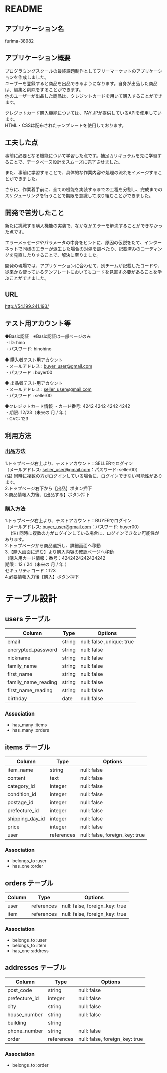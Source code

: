 # README

## アプリケーション名
furima-38982

## アプリケーション概要
プログラミングスクールの最終課題制作としてフリーマーケットのアプリケーションを作成しました。  
ユーザーを登録すると商品を出品できるようになります。自身が出品した商品は、編集と削除をすることができます。  
他のユーザーが出品した商品は、クレジットカードを用いて購入することができます。  

クレジットカード購入機能については、PAY.JPが提供しているAPIを使用しています。  
HTML・CSSは配布されたテンプレートを使用しております。  

## 工夫した点
事前に必要となる機能について学習した点です。補足カリキュラムを先に学習することで、データベース設計をスムーズに完了させました。  
  
  また、事前に学習することで、具体的な作業内容や処理の流れをイメージすることができました。  
  
さらに、作業着手前に、全ての機能を実装するまでの工程を分割し、完成までのスケジューリングを行うことで期限を意識して取り組むことができました。  

## 開発で苦労したこと
新たに挑戦する購入機能の実装で、なかなかエラーを解決することができなかった点です。  
  
エラーメッセージやパラメータの中身をヒントに、原因の仮説をたて、インターネットで同様のエラーが派生した場合の対処を調べたり、記載済みのコーディングを見直したりすることで、解決に至りました。  
  
開発の現場では、アプリケーションに合わせて、別チームが記載したコードや、従来から使っているテンプレートにおいてもコードを見直す必要があることを学ぶことができました。

## URL
http://54.199.241.193/


## テスト用アカウント等
●Basic認証　※Basic認証は一部ページのみ  
    ・ID: hino  
    ・パスワード: hinohino  


● 購入者テスト用アカウント  
    ・メールアドレス : buyer_user@gmail.com  
    ・パスワード    : buyer00  

● 出品者テスト用アカウント  
    ・メールアドレス : seller_user@gmail.com  
    ・パスワード    : seller00      

 ●クレジットカード情報
    ・カード番号: 4242 4242 4242 4242  
    ・期限: 12/23（未来の 月 / 年 ）  
    ・CVC: 123  

## 利用方法
### 出品方法
1.トップページ右上より、テストアカウント：SELLERでログイン  
 （メールアドレス: seller_user@gmail.com：パスワード: seller00）  
  (注) 同時に複数の方がログインしている場合に、ログインできない可能性があります。  
2.トップページ右下から【出品】ボタン押下  
3.商品情報入力後、【出品する】ボタン押下  

### 購入方法
1.トップページ右上より、テストアカウント：BUYERでログイン  
 （メールアドレス: buyer_user@gmail.com：パスワード: buyer00）  
　 (注) 同時に複数の方がログインしている場合に、ログインできない可能性があります。  
2.トップページから商品選択し、詳細画面へ移動  
3.【購入画面に進む】より購入内容の確認ページへ移動  
  （購入用カード情報：番号：4242424242424242  
  期限：12 / 24（未来の 月 / 年 ）  
  セキュリティコード：123  
4.必要情報入力後【購入】ボタン押下  

# テーブル設計

## users テーブル

| Column              | Type   | Options                   |
| ------------------- | ------ | ------------------------- |
| email               | string | null: false ,unique: true |
| encrypted_password  | string | null: false               |
| nickname            | string | null: false               |
| family_name         | string | null: false               |
| first_name          | string | null: false               |
| family_name_reading | string | null: false               |
| first_name_reading  | string | null: false               |
| birthday            | date   | null: false               |

### Association

- has_many :items
- has_many :orders


## items テーブル

| Column          | Type       | Options                        |
| --------------- | ---------- | ------------------------------ |
| item_name       | string     | null: false                    |
| content         | text       | null: false                    |
| category_id     | integer    | null: false                    |
| condition_id    | integer    | null: false                    |
| postage_id      | integer    | null: false                    |
| prefecture_id   | integer    | null: false                    |
| shipping_day_id | integer    | null: false                    |
| price           | integer    | null: false                    |
| user            | references | null: false, foreign_key: true |

### Association

- belongs_to  :user
- has_one     :order


## orders テーブル

| Column          | Type       | Options                        |
| --------------- | ---------- | ------------------------------ |
| user            | references | null: false, foreign_key: true |
| item            | references | null: false, foreign_key: true |

### Association

- belongs_to :user
- belongs_to :item
- has_one    :address


## addresses テーブル

| Column        | Type       | Options                        |
| ------------- | ---------- | ------------------------------ |
| post_code     | string     | null: false                    |
| prefecture_id | integer    | null: false                    |
| city          | string     | null: false                    |
| house_number  | string     | null: false                    |
| building      | string     |                                |
| phone_number  | string     | null: false                    |
| order         | references | null: false, foreign_key: true |

### Association

- belongs_to :order
